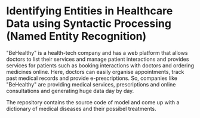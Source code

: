 # Identifying Entities in Healthcare Data using Syntactic Processing (Named Entity Recognition)

"BeHealthy" is a health-tech company and has a web platform that allows doctors to list their services and manage patient interactions and provides services for patients such as booking interactions with doctors and ordering medicines online. Here, doctors can easily organise appointments, track past medical records and provide e-prescriptions. So, companies like "BeHealthy" are providing medical services, prescriptions and online consultations and generating huge data day by day.

The repository contains the source code of model and come up with a dictionary of medical diseases and their possibel treatments.
